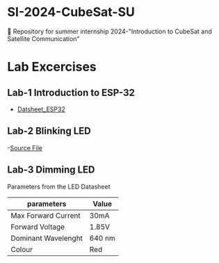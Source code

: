 # SI-2024-CubeSat-SU
📡 Repository for summer internship 2024-"Introduction to CubeSat and Satellite Communication"

# Lab Excercises

## Lab-1 Introduction to ESP-32
- [Datsheet_ESP32](https://github.com/silicon-sat/SI-2024-CubeSat/blob/main/docs/Datasheet-ESP32.pdf )

## Lab-2 Blinking LED 

-[Source File]()

## Lab-3 Dimming LED

Parameters from the  LED Datasheet 

| parameters | Value|
|------------|--------|
| Max Forward Current | 30mA |
| Forward Voltage | 1.85V |
| Dominant Wavelenght | 640 nm |
| Colour | Red |

 


  


